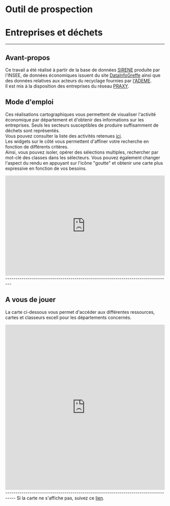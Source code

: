 # Outil de prospection 
# Entreprises et déchets
----------------------------------------------------------------------

## Avant-propos

  Ce travail a été réalisé à partir de la base de données <a href="https://www.data.gouv.fr/fr/datasets/base-sirene-des-entreprises-et-de-leurs-etablissements-siren-siret/" target="_blank">SIRENE</a> produite par l'INSEE, de données économiques issuent du site <a href="https://datainfogreffe.fr/page/index/" target="_blank">DataInfoGreffe</a> ainsi que des données relatives aux acteurs du recyclage fournies par <a href="http://www.sinoe.org/" target="_blank">l'ADEME</a>.<br/> 
Il est mis à la disposition des entreprises du réseau <a href="http://www.praxy.fr/" target="_blank">PRAXY</a>.


## Mode d'emploi 

  Ces réalisations cartographiques vous permettent de visualiser l'activité économique par département et d'obtenir des informations sur les entreprises. Seuls les secteurs susceptibles de produire suffisamment de déchets sont représentés.<br/>Vous pouvez consulter la liste des activités retenues <a href="https://github.com/sducournau/Praxy/raw/master/Variables%20Activit%C3%A9_Mat%C3%A9riaux.xlsx" target="_blank">ici</a>.<br/>
Les widgets sur le côté vous permettent d'affiner votre recherche en fonction de différents critères.<br/> 
Ainsi, vous pouvez isoler, opérer des sélections multiples, rechercher par mot-clé des classes dans les sélecteurs. Vous pouvez également changer l'aspect du rendu en appuyant sur l'icône "goutte" et obtenir une carte plus expressive en fonction de vos besoins.<br/>


<iframe width="100%" height="315" src="https://www.youtube.com/embed/pbv_8N0PmJg" frameborder="0" allowfullscreen></iframe>
---------------------------------------------------------------------------------

## A vous de jouer

  La carte ci-dessous vous permet d'accéder aux différentes ressources, cartes et classeurs excell pour les départements concernés.<br/>  

<iframe width="100%" height="520" frameborder="0" src="https://simon-d.carto.com/builder/66be4896-f3c5-11e6-b55e-0e98b61680bf/embed" allowfullscreen webkitallowfullscreen mozallowfullscreen oallowfullscreen msallowfullscreen></iframe>
-----------------------------------------------------------------------------------
Si la carte ne s'affiche pas, suivez ce <a href="https://github.com/sducournau/Praxy/blob/master/Hyperliens.md" target="_blank">lien</a>.

